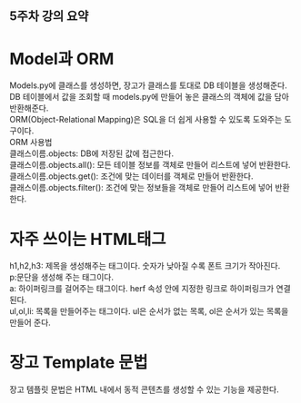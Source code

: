 ## 5주차 강의 요약
# Model과 ORM
Models.py에 클래스를 생성하면, 장고가 클래스를 토대로 DB 테이블을 생성해준다.  
DB 테이블에서 값을 조회할 때 models.py에 만들어 놓은 클래스의 객체에 값을 담아 반환해준다.   
ORM(Object-Relational Mapping)은 SQL을 더 쉽게 사용할 수 있도록 도와주는 도구이다.   
ORM 사용법   
클래스이름.objects: DB에 저장된 값에 접근한다.   
클래스이름.objects.all(): 모든 테이블 정보를 객체로 만들어 리스트에 넣어 반환한다.   
클래스이름.objects.get(): 조건에 맞는 데이터를 객체로 만들어 반환한다.   
클래스이름.objects.filter(): 조건에 맞는 정보들을 객체로 만들어 리스트에 넣어 반환한다.   
# 자주 쓰이는  HTML태그
h1,h2,h3: 제목을 생성해주는 태그이다. 숫자가 낮아질 수록 폰트 크기가 작아진다.   
p:문단을 생성해 주는 태그이다.    
a: 하이퍼링크를 걸어주는 태그이다. herf 속성 안에 지정한 링크로 하이퍼링크가 연결된다.      
ul,ol,li: 목록을 만들어주는 태그이다. ul은 순서가 없는 목록, ol은 순서가 있는 목록을 만들어 준다.        
# 장고 Template 문법
장고 템플릿 문법은 HTML 내에서 동적 콘텐츠를 생성할 수 있는 기능을 제공한다.    